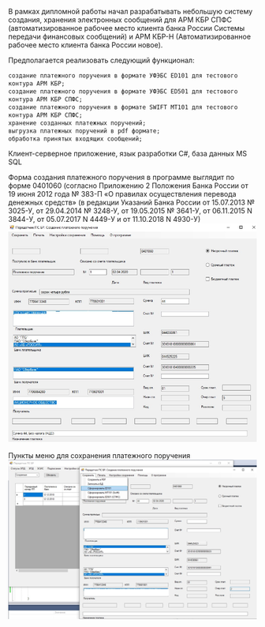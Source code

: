 В рамках дипломной работы начал разрабатывать небольшую систему создания, хранения электронных сообщений для АРМ КБР СПФС (автоматизированное рабочее место клиента банка России Системы передачи финансовых сообщений) и АРМ КБР-Н (Автоматизированное рабочее место клиента банка России новое).

Предполагается реализовать следующий функционал:

    создание платежного поручения в формате УФЭБС ED101 для тестового контура АРМ КБР;
    создание платежного поручения в формате УФЭБС ED501 для тестового контура АРМ КБР СПФС;
    создание платежного поручения в формате SWIFT MT101 для тестового контура АРМ КБР СПФС;
    хранение созданных платежных поручений;
    выгрузка платежных поручений в pdf формате;
    обработка принятых входящих сообщений;

Клиент-серверное приложение, язык разработки C#, база данных MS SQL

Форма создания платежного поручения в программе выглядит по форме 0401060 (согласно Приложению 2 Положения Банка России от 19 июня 2012 года № 383-П «О правилах осуществления перевода денежных средств» (в редакции Указаний Банка России от 15.07.2013 № 3025-У, от 29.04.2014 № 3248-У, от 19.05.2015 № 3641-У, от 06.11.2015 N 3844-У, от 05.07.2017 N 4449-У и от 11.10.2018 N 4930-У)
![img1](img1.jpg)

Пункты меню для сохранения платежного поручения
![img2](img2.jpg)